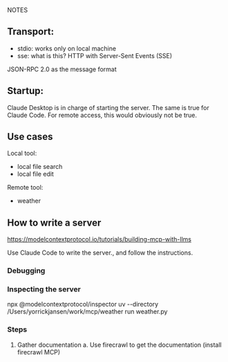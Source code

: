 NOTES

## Transport:
 - stdio: works only on local machine
 - sse: what is this? HTTP with Server-Sent Events (SSE)

JSON-RPC 2.0 as the message format

## Startup:

Claude Desktop is in charge of starting the server.
The same is true for Claude Code.
For remote access, this would obviously not be true.

## Use cases

Local tool:
 - local file search
 - local file edit

Remote tool:
 - weather


## How to write a server

https://modelcontextprotocol.io/tutorials/building-mcp-with-llms

Use Claude Code to write the server., and follow the instructions.

### Debugging

### Inspecting the server

npx @modelcontextprotocol/inspector uv --directory /Users/yorrickjansen/work/mcp/weather run weather.py


### Steps

1. Gather documentation
    a. Use firecrawl to get the documentation (install firecrawl MCP)
